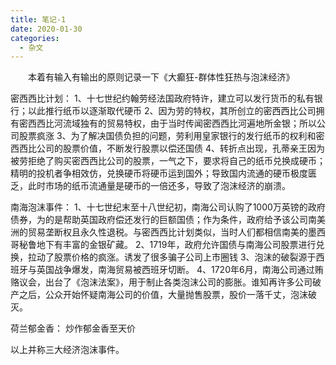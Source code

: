 ```yaml
---
title: 笔记-1
date: 2020-01-30
categories:
  - 杂文
---
```


  本着有输入有输出的原则记录一下《大癫狂-群体性狂热与泡沫经济》

密西西比计划：
1、十七世纪约翰劳经法国政府特许，建立可以发行货币的私有银行；以此推行纸币以逐渐取代硬币
2、因为劳的特权，其所创立的密西西比公司拥有密西西比河流域独有的贸易特权，由于当时传闻密西西比河遍地所金银；所以公司股票疯涨
3、为了解决国债负担的问题，劳利用皇家银行的发行纸币的权利和密西西比公司的股票价值，不断发行股票以偿还国债
4、转折点出现，孔蒂亲王因为被劳拒绝了购买密西西比公司的股票，一气之下，要求将自己的纸币兑换成硬币；精明的投机者争相效仿，兑换硬币将硬币运到国外；导致国内流通的硬币极度匮乏，此时市场的纸币流通量是硬币的一倍还多，导致了泡沫经济的崩溃。

南海泡沫事件：
1、十七世纪末至十八世纪初，南海公司认购了1000万英镑的政府债券，为的是帮助英国政府偿还发行的巨额国债；作为条件，政府给予该公司南美洲的贸易垄断权且永久性退税。与密西西比计划类似，当时人们都相信南美的墨西哥秘鲁地下有丰富的金银矿藏。
2、1719年，政府允许国债与南海公司股票进行兑换，拉动了股票价格的疯涨。诱发了很多骗子公司上市圈钱
3、泡沫的破裂源于西班牙与英国战争爆发，南海贸易被西班牙切断。
4、1720年6月，南海公司通过贿赂议会，出台了《泡沫法案》，用于制止各类泡沫公司的膨胀。谁知再许多公司破产之后，公众开始怀疑南海公司的价值，大量抛售股票，股价一落千丈，泡沫破灭。

荷兰郁金香：
炒作郁金香至天价

以上并称三大经济泡沫事件。
